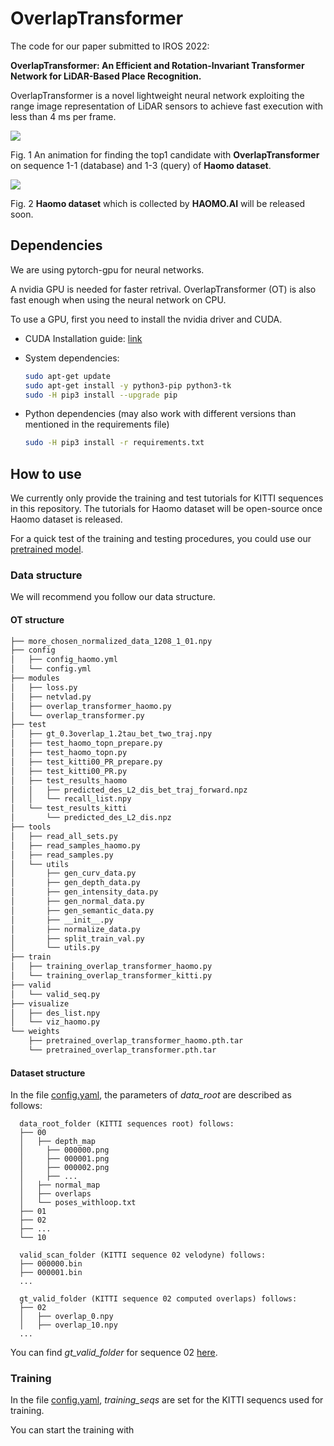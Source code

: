# OverlapTransformer

The code for our paper submitted to IROS 2022:  

**OverlapTransformer: An Efficient and Rotation-Invariant Transformer Network for LiDAR-Based Place Recognition.**  

OverlapTransformer is a novel lightweight neural network exploiting the range image representation of LiDAR sensors to achieve fast execution with less than 4 ms per frame.  

<img src="https://github.com/haomo-ai/OverlapTransformer/blob/master/query_database.gif" >  

Fig. 1 An animation for finding the top1 candidate with **OverlapTransformer** on sequence 1-1 (database) and 1-3 (query) of **Haomo dataset**.

<img src="https://github.com/haomo-ai/OverlapTransformer/blob/master/haomo_dataset.png" >  

Fig. 2 **Haomo dataset** which is collected by **HAOMO.AI** will be released soon. 


## Dependencies

We are using pytorch-gpu for neural networks.

A nvidia GPU is needed for faster retrival.
OverlapTransformer (OT) is also fast enough when using the neural network on CPU.

To use a GPU, first you need to install the nvidia driver and CUDA.

- CUDA Installation guide: [link](https://docs.nvidia.com/cuda/cuda-installation-guide-linux/index.html)

- System dependencies:

  ```bash
  sudo apt-get update 
  sudo apt-get install -y python3-pip python3-tk
  sudo -H pip3 install --upgrade pip
  ```

- Python dependencies (may also work with different versions than mentioned in the requirements file)

  ```bash
  sudo -H pip3 install -r requirements.txt
  ```
  
## How to use
We currently only provide the training and test tutorials for KITTI sequences in this repository. The tutorials for Haomo dataset will be open-source once Haomo dataset is released.  

For a quick test of the training and testing procedures, you could use our [pretrained model]().  

### Data structure

We will recommend you follow our data structure.

#### OT structure


```bash
├── more_chosen_normalized_data_1208_1_01.npy
├── config
│   ├── config_haomo.yml
│   └── config.yml
├── modules
│   ├── loss.py
│   ├── netvlad.py
│   ├── overlap_transformer_haomo.py
│   └── overlap_transformer.py
├── test
│   ├── gt_0.3overlap_1.2tau_bet_two_traj.npy
│   ├── test_haomo_topn_prepare.py
│   ├── test_haomo_topn.py
│   ├── test_kitti00_PR_prepare.py
│   ├── test_kitti00_PR.py
│   ├── test_results_haomo
│   │   ├── predicted_des_L2_dis_bet_traj_forward.npz
│   │   └── recall_list.npy
│   └── test_results_kitti
│       └── predicted_des_L2_dis.npz
├── tools
│   ├── read_all_sets.py
│   ├── read_samples_haomo.py
│   ├── read_samples.py
│   └── utils
│       ├── gen_curv_data.py
│       ├── gen_depth_data.py
│       ├── gen_intensity_data.py
│       ├── gen_normal_data.py
│       ├── gen_semantic_data.py
│       ├── __init__.py
│       ├── normalize_data.py
│       ├── split_train_val.py
│       └── utils.py
├── train
│   ├── training_overlap_transformer_haomo.py
│   └── training_overlap_transformer_kitti.py
├── valid
│   └── valid_seq.py
├── visualize
│   ├── des_list.npy
│   └── viz_haomo.py
└── weights
    ├── pretrained_overlap_transformer_haomo.pth.tar
    └── pretrained_overlap_transformer.pth.tar
```
#### Dataset structure
In the file [config.yaml](https://github.com/haomo-ai/OverlapTransformer/blob/master/config/config.yml), the parameters of _data_root_ are described as follows:
```
  data_root_folder (KITTI sequences root) follows:
  ├── 00
  │   ├── depth_map
  │     ├── 000000.png
  │     ├── 000001.png
  │     ├── 000002.png
  │     ├── ...
  │   ├── normal_map
  │   ├── overlaps
  │   └── poses_withloop.txt
  ├── 01
  ├── 02
  ├── ...
  └── 10
  
  valid_scan_folder (KITTI sequence 02 velodyne) follows:
  ├── 000000.bin
  ├── 000001.bin
  ...

  gt_valid_folder (KITTI sequence 02 computed overlaps) follows:
  ├── 02
  │   ├── overlap_0.npy
  │   ├── overlap_10.npy
  ...
```
You can find _gt_valid_folder_ for sequence 02 [here]().  


### Training

In the file [config.yaml](https://github.com/haomo-ai/OverlapTransformer/blob/master/config/config.yml), _training_seqs_ are set for the KITTI sequencs used for training.  

You can start the training with







